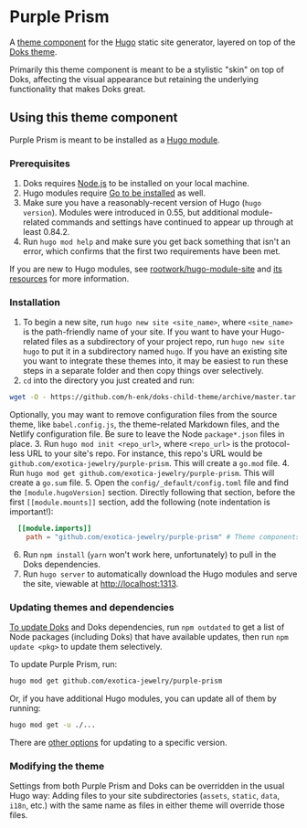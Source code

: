 # Purple Prism

A [theme component](https://gohugo.io/hugo-modules/theme-components/) for the
[Hugo](https://gohugo.io/) static site generator, layered on top of the
[Doks theme](https://github.com/h-enk/doks).

Primarily this theme component is meant to be a stylistic "skin" on top of Doks,
affecting the visual appearance but retaining the underlying functionality that
makes Doks great.

## Using this theme component

Purple Prism is meant to be installed as a
[Hugo module](https://gohugo.io/hugo-modules/).

### Prerequisites

1. Doks requires [Node.js](https://nodejs.org/) to be installed on your local
   machine.
2. Hugo modules require [Go to be installed](https://go.dev/dl/) as well.
3. Make sure you have a reasonably-recent version of Hugo (`hugo version`).
   Modules were introduced in 0.55, but additional module-related commands and
   settings have continued to appear up through at least 0.84.2.
4. Run `hugo mod help` and make sure you get back something that isn't an error,
   which confirms that the first two requirements have been met.

If you are new to Hugo modules, see
[rootwork/hugo-module-site](https://github.com/rootwork/hugo-module-site) and
[its resources](https://github.com/rootwork/hugo-module-site#additional-resources)
for more information.

### Installation

1. To begin a new site, run `hugo new site <site_name>`, where `<site_name>` is
   the path-friendly name of your site. If you want to have your Hugo-related
   files as a subdirectory of your project repo, run `hugo new site hugo` to put
   it in a subdirectory named `hugo`. If you have an existing site you want to
   integrate these themes into, it may be easiest to run these steps in a
   separate folder and then copy things over selectively.
2. `cd` into the directory you just created and run:

```sh
wget -O - https://github.com/h-enk/doks-child-theme/archive/master.tar.gz | tar xz && cp -a doks-child-theme-master/* . && rm -rf doks-child-theme-master && rm -f theme.toml
```

Optionally, you may want to remove configuration files from the source theme,
like `babel.config.js`, the theme-related Markdown files, and the Netlify
configuration file. Be sure to leave the Node `package*.json` files in place. 3.
Run `hugo mod init <repo_url>`, where `<repo_url>` is the protocol-less URL to
your site's repo. For instance, this repo's URL would be
`github.com/exotica-jewelry/purple-prism`. This will create a `go.mod` file. 4.
Run `hugo mod get github.com/exotica-jewelry/purple-prism`. This will create a
`go.sum` file. 5. Open the `config/_default/config.toml` file and find the
`[module.hugoVersion]` section. Directly following that section, before the
first `[[module.mounts]]` section, add the following (note indentation is
important!):

```toml
  [[module.imports]]
    path = "github.com/exotica-jewelry/purple-prism" # Theme components
```

6. Run `npm install` (`yarn` won't work here, unfortunately) to pull in the Doks
   dependencies.
7. Run `hugo server` to automatically download the Hugo modules and serve the
   site, viewable at [http://localhost:1313](http://localhost:1313).

### Updating themes and dependencies

[To update Doks](https://getdoks.org/docs/help/how-to-update/) and Doks
dependencies, run `npm outdated` to get a list of Node packages (including Doks)
that have available updates, then run `npm update <pkg>` to update them
selectively.

To update Purple Prism, run:

```sh
hugo mod get github.com/exotica-jewelry/purple-prism
```

Or, if you have additional Hugo modules, you can update all of them by running:

```sh
hugo mod get -u ./...
```

There are
[other options](https://github.com/rootwork/hugo-module-site#updating-a-module)
for updating to a specific version.

### Modifying the theme

Settings from both Purple Prism and Doks can be overridden in the usual Hugo
way: Adding files to your site subdirectories (`assets`, `static`, `data`,
`i18n`, etc.) with the same name as files in either theme will override those
files.
